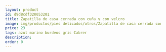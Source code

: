 ```yaml
---
layout: product
id: d9d8cdf320053201
title: Zapatilla de casa cerrada con cuña y con velcro
image: img/productos/pies delicados/otros/Zapatilla de casa cerrada con cuña y con velcro=23=azul marino burdeos gris Cabrer.webp
price: 23
tags: azul marino burdeos gris Cabrer
description: 
order: 0
---
```

